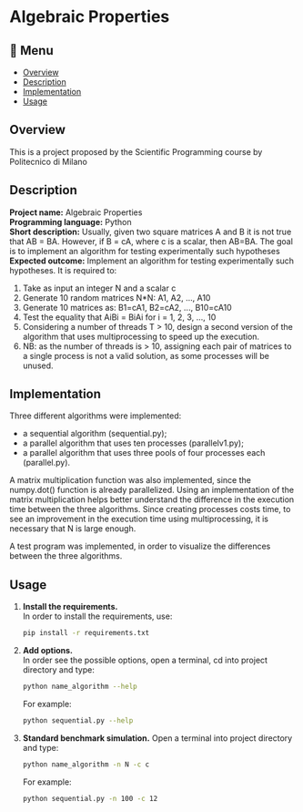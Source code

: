 # Algebraic Properties

## :bookmark_tabs: Menu
* [Overview](#overview)
* [Description](#description)
* [Implementation](#implementation)
* [Usage](#usage)

## Overview
This is a project proposed by the Scientific Programming course by Politecnico di Milano

## Description
**Project name:** Algebraic Properties  
**Programming language:** Python  
**Short description:** Usually, given two square matrices A and B it is not true that AB = BA.
However, if B = cA, where c is a scalar, then AB=BA.
The goal is to implement an algorithm for testing experimentally such hypotheses  
**Expected outcome:** Implement an algorithm for testing experimentally such hypotheses. It is
required to:
1. Take as input an integer N and a scalar c
2. Generate 10 random matrices N*N: A1, A2, …, A10
3. Generate 10 matrices as: B1=cA1, B2=cA2, ..., B10=cA10
4. Test the equality that AiBi = BiAi for i = 1, 2, 3, …, 10
5. Considering a number of threads T > 10, design a second version of the algorithm that uses
multiprocessing to speed up the execution.
6. NB: as the number of threads is > 10, assigning each pair of matrices to a single process is
not a valid solution, as some processes will be unused.

## Implementation
Three different algorithms were implemented:
- a sequential algorithm (sequential.py);
- a parallel algorithm that uses ten processes (parallelv1.py);
- a parallel algorithm that uses three pools of four processes each (parallel.py).

A matrix multiplication function was also implemented, since the numpy.dot() function is already parallelized.
Using an implementation of the matrix multiplication helps better understand the difference in the execution time 
between the three algorithms. Since creating processes costs time, to see an improvement in the execution time using 
multiprocessing, it is necessary that N is large enough.

A test program was implemented, in order to visualize the differences between the three algorithms.

## Usage

1. **Install the requirements.**  
    In order to install the requirements, use:  
    ```bash
    pip install -r requirements.txt
    ```
   
2. **Add options.**  
In order see the possible options, open a terminal, cd into project directory and type:
   ```bash
   python name_algorithm --help 
   ```
   For example:
   ```bash
   python sequential.py --help
   ```

3. **Standard benchmark simulation.**
Open a terminal into project directory and type:
   ```bash
   python name_algorithm -n N -c c
   ```
   For example:
   ```bash
   python sequential.py -n 100 -c 12
   ```